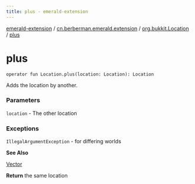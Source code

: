 ```yaml
---
title: plus - emerald-extension
---
```


[emerald-extension](../../index.html) / [cn.berberman.emerald.extension](../index.html) / [org.bukkit.Location](index.html) / [plus](.)

# plus

`operator fun Location.plus(location: Location): Location`

Adds the location by another.

### Parameters

`location` - The other location

### Exceptions

`IllegalArgumentException` - for differing worlds

**See Also**

[Vector](#)

**Return**
the same location

